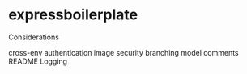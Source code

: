 # expressboilerplate

Considerations

cross-env
authentication
image security
branching model
comments
README
Logging
